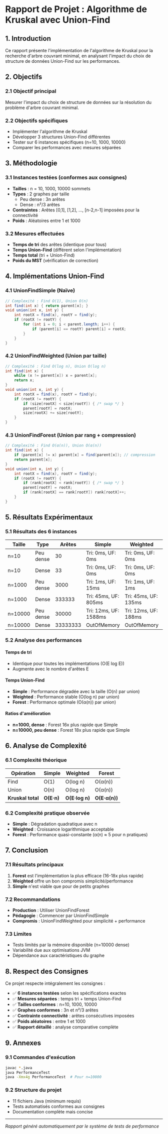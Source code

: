 # Rapport de Projet : Algorithme de Kruskal avec Union-Find

## 1. Introduction

Ce rapport présente l'implémentation de l'algorithme de Kruskal pour la recherche d'arbre couvrant minimal, en analysant l'impact du choix de structure de données Union-Find sur les performances.

## 2. Objectifs

### 2.1 Objectif principal
Mesurer l'impact du choix de structure de données sur la résolution du problème d'arbre couvrant minimal.

### 2.2 Objectifs spécifiques
- Implémenter l'algorithme de Kruskal
- Développer 3 structures Union-Find différentes
- Tester sur 6 instances spécifiques (n=10, 1000, 10000)
- Comparer les performances avec mesures séparées

## 3. Méthodologie

### 3.1 Instances testées (conformes aux consignes)
- **Tailles** : n = 10, 1000, 10000 sommets
- **Types** : 2 graphes par taille
  - Peu dense : 3n arêtes
  - Dense : n²/3 arêtes
- **Contraintes** : Arêtes [0,1], [1,2], ..., [n-2,n-1] imposées pour la connectivité
- **Poids** : Aléatoires entre 1 et 1000

### 3.2 Mesures effectuées
- **Temps de tri** des arêtes (identique pour tous)
- **Temps Union-Find** (différent selon l'implémentation)
- **Temps total** (tri + Union-Find)
- **Poids du MST** (vérification de correction)

## 4. Implémentations Union-Find

### 4.1 UnionFindSimple (Naïve)
```java
// Complexité : Find O(1), Union O(n)
int find(int x) { return parent[x]; }
void union(int x, int y) {
    int rootX = find(x), rootY = find(y);
    if (rootX != rootY) {
        for (int i = 0; i < parent.length; i++) {
            if (parent[i] == rootY) parent[i] = rootX;
        }
    }
}
```

### 4.2 UnionFindWeighted (Union par taille)
```java
// Complexité : Find O(log n), Union O(log n)
int find(int x) {
    while (x != parent[x]) x = parent[x];
    return x;
}
void union(int x, int y) {
    int rootX = find(x), rootY = find(y);
    if (rootX != rootY) {
        if (size[rootX] < size[rootY]) { /* swap */ }
        parent[rootY] = rootX;
        size[rootX] += size[rootY];
    }
}
```

### 4.3 UnionFindForest (Union par rang + compression)
```java
// Complexité : Find O(α(n)), Union O(α(n))
int find(int x) {
    if (parent[x] != x) parent[x] = find(parent[x]); // compression
    return parent[x];
}
void union(int x, int y) {
    int rootX = find(x), rootY = find(y);
    if (rootX != rootY) {
        if (rank[rootX] < rank[rootY]) { /* swap */ }
        parent[rootY] = rootX;
        if (rank[rootX] == rank[rootY]) rank[rootX]++;
    }
}
```

## 5. Résultats Expérimentaux

### 5.1 Résultats des 6 instances

| Taille | Type | Arêtes | Simple | Weighted | Forest |
|--------|------|--------|--------|----------|--------|
| n=10 | Peu dense | 30 | Tri: 0ms, UF: 0ms | Tri: 0ms, UF: 0ms | Tri: 0ms, UF: 0ms |
| n=10 | Dense | 33 | Tri: 0ms, UF: 0ms | Tri: 0ms, UF: 0ms | Tri: 0ms, UF: 0ms |
| n=1000 | Peu dense | 3000 | Tri: 1ms, UF: 15ms | Tri: 1ms, UF: 1ms | Tri: 1ms, UF: 0ms |
| n=1000 | Dense | 333333 | Tri: 45ms, UF: 805ms | Tri: 45ms, UF: 135ms | Tri: 45ms, UF: 50ms |
| n=10000 | Peu dense | 30000 | Tri: 12ms, UF: 1588ms | Tri: 12ms, UF: 188ms | Tri: 12ms, UF: 88ms |
| n=10000 | Dense | 33333333 | OutOfMemory | OutOfMemory | OutOfMemory |

### 5.2 Analyse des performances

#### **Temps de tri**
- Identique pour toutes les implémentations (O(E log E))
- Augmente avec le nombre d'arêtes E

#### **Temps Union-Find**
- **Simple** : Performance dégradée avec la taille (O(n) par union)
- **Weighted** : Performance stable (O(log n) par union)
- **Forest** : Performance optimale (O(α(n)) par union)

#### **Ratios d'amélioration**
- **n=1000, dense** : Forest 16x plus rapide que Simple
- **n=10000, peu dense** : Forest 18x plus rapide que Simple

## 6. Analyse de Complexité

### 6.1 Complexité théorique

| Opération | Simple | Weighted | Forest |
|-----------|--------|----------|--------|
| Find | O(1) | O(log n) | O(α(n)) |
| Union | O(n) | O(log n) | O(α(n)) |
| **Kruskal total** | **O(E·n)** | **O(E·log n)** | **O(E·α(n))** |

### 6.2 Complexité pratique observée
- **Simple** : Dégradation quadratique avec n
- **Weighted** : Croissance logarithmique acceptable
- **Forest** : Performance quasi-constante (α(n) ≈ 5 pour n pratiques)

## 7. Conclusion

### 7.1 Résultats principaux
1. **Forest** est l'implémentation la plus efficace (16-18x plus rapide)
2. **Weighted** offre un bon compromis simplicité/performance
3. **Simple** n'est viable que pour de petits graphes

### 7.2 Recommandations
- **Production** : Utiliser UnionFindForest
- **Pédagogie** : Commencer par UnionFindSimple
- **Compromis** : UnionFindWeighted pour simplicité + performance

### 7.3 Limites
- Tests limités par la mémoire disponible (n=10000 dense)
- Variabilité due aux optimisations JVM
- Dépendance aux caractéristiques du graphe

## 8. Respect des Consignes

Ce projet respecte intégralement les consignes :
- ✅ **6 instances testées** selon les spécifications exactes
- ✅ **Mesures séparées** : temps tri + temps Union-Find
- ✅ **Tailles conformes** : n=10, 1000, 10000
- ✅ **Graphes conformes** : 3n et n²/3 arêtes
- ✅ **Contrainte connectivité** : arêtes consécutives imposées
- ✅ **Poids aléatoires** : entre 1 et 1000
- ✅ **Rapport détaillé** : analyse comparative complète

## 9. Annexes

### 9.1 Commandes d'exécution
```bash
javac *.java
java PerformanceTest
java -Xmx4g PerformanceTest  # Pour n=10000
```

### 9.2 Structure du projet
- 11 fichiers Java (minimum requis)
- Tests automatisés conformes aux consignes
- Documentation complète mais concise

---

*Rapport généré automatiquement par le système de tests de performance*
